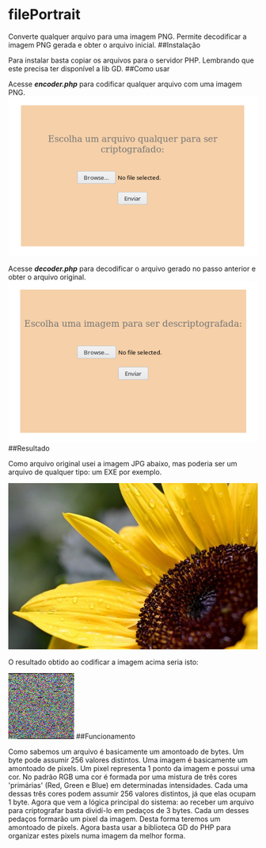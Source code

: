 # filePortrait

Converte qualquer arquivo para uma imagem PNG. Permite decodificar a imagem PNG gerada e obter o arquivo inicial.
##Instalação

Para instalar basta copiar os arquivos para o servidor PHP. Lembrando que este precisa ter disponível a lib GD.
##Como usar

Acesse ***encoder.php*** para codificar qualquer arquivo com uma imagem PNG.
![](tests/encode.png)

Acesse ***decoder.php*** para decodificar o arquivo gerado no passo anterior e obter o arquivo original.
![](tests/decode.png)
##Resultado

Como arquivo original usei a imagem JPG abaixo, mas poderia ser um arquivo de qualquer tipo: um EXE por exemplo.

![](tests/sunflower.jpg)

O resultado obtido ao codificar a imagem acima seria isto:

![](tests/sunflower.jpg.png)
##Funcionamento

Como sabemos um arquivo é basicamente um amontoado de bytes. Um byte pode assumir 256 valores distintos. Uma imagem é basicamente um amontoado de pixels. Um pixel representa 1 ponto da imagem e possui uma cor. No padrão RGB uma cor é formada por uma mistura de três cores 'primárias' (Red, Green e Blue) em determinadas intensidades. Cada uma dessas três cores podem assumir 256 valores distintos, já que elas ocupam 1 byte.
Agora que vem a lógica principal do sistema: ao receber um arquivo para criptografar basta dividí-lo em pedaços de 3 bytes. Cada um desses pedaços formarão um pixel da imagem. Desta forma teremos um amontoado de pixels. Agora basta usar a biblioteca GD do PHP para organizar estes pixels numa imagem da melhor forma.
